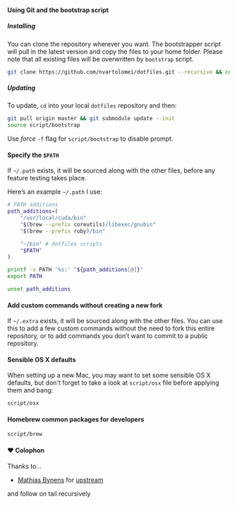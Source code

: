 #### Using Git and the bootstrap script

##### Installing

You can clone the repository wherever you want. The bootstrapper script will
pull in the latest version and copy the files to your home folder. Please note
that all existing files will be overwritten by `bootstrap` script.

```bash
git clone https://github.com/nvartolomei/dotfiles.git --recursive && cd dotfiles && source script/bootstrap
```

##### Updating

To update, `cd` into your local `dotfiles` repository and then:

```bash
git pull origin master && git submodule update --init
source script/bootstrap
```

Use *force* `-f` flag for `script/bootstrap` to disable prompt.

#### Specify the `$PATH`

If `~/.path` exists, it will be sourced along with the other files, before any feature testing takes place.

Here’s an example `~/.path` I use:

```bash
# PATH additions
path_additions=(
    "/usr/local/cuda/bin"
    "$(brew --prefix coreutils)/libexec/gnubin"
    "$(brew --prefix ruby)/bin"

    "~/bin" # dotfiles scripts
    "$PATH"
)

printf -v PATH '%s:' "${path_additions[@]}"
export PATH

unset path_additions
```

#### Add custom commands without creating a new fork

If `~/.extra` exists, it will be sourced along with the other files.
You can use this to add a few custom commands without the need to fork this
entire repository, or to add commands you don’t want to commit to a public
repository.

#### Sensible OS X defaults

When setting up a new Mac, you may want to set some sensible OS X defaults,
but don't forget to take a look at `script/osx` file before applying them and bang:

```bash
script/osx
```

#### Homebrew common packages for developers

```bash
script/brew
```

#### ♥ Colophon

Thanks to…

* [Mathias Bynens](http://mathiasbynens.be/) for [upstream](https://github.com/mathiasbynens/dotfiles)

and follow on tail recursively
